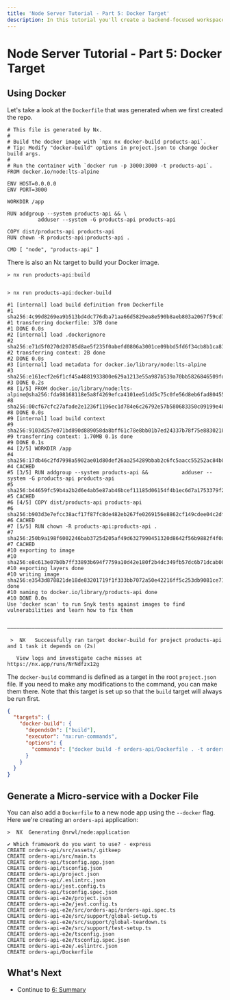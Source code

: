 ```yaml
---
title: 'Node Server Tutorial - Part 5: Docker Target'
description: In this tutorial you'll create a backend-focused workspace with Nx.
---
```


# Node Server Tutorial - Part 5: Docker Target

## Using Docker

Let's take a look at the `Dockerfile` that was generated when we first created the repo.

```{% filename="/Dockerfile" %}
# This file is generated by Nx.
#
# Build the docker image with `npx nx docker-build products-api`.
# Tip: Modify "docker-build" options in project.json to change docker build args.
#
# Run the container with `docker run -p 3000:3000 -t products-api`.
FROM docker.io/node:lts-alpine

ENV HOST=0.0.0.0
ENV PORT=3000

WORKDIR /app

RUN addgroup --system products-api && \
          adduser --system -G products-api products-api

COPY dist/products-api products-api
RUN chown -R products-api:products-api .

CMD [ "node", "products-api" ]
```

There is also an Nx target to build your Docker image.

```{% command="npx nx docker-build products-api" path="~/products-api" %}
> nx run products-api:build


> nx run products-api:docker-build

#1 [internal] load build definition from Dockerfile
#1 sha256:4c99d8269ea9b513bd4dc776dba71aa66d5829ea8e590b8aeb803a2067f59cd7
#1 transferring dockerfile: 37B done
#1 DONE 0.0s
#2 [internal] load .dockerignore
#2 sha256:e71d5f0270d20785d8ae5f235f0abefd0806a3001ce09bbd5fd6f34cb8b1ca81
#2 transferring context: 2B done
#2 DONE 0.0s
#3 [internal] load metadata for docker.io/library/node:lts-alpine
#3 sha256:e161ecf2e6f1cf45a4881933800e629a1213e55a987b539a70bb5826846509fd
#3 DONE 0.2s
#8 [1/5] FROM docker.io/library/node:lts-alpine@sha256:fda98168118e5a8f4269efca4101ee51dd5c75c0fe56d8eb6fad80455c2f5827
#8 sha256:00cf67cfc27afade2e1236f1196ec1d784e6c26792e57b580683350c09199e48
#8 DONE 0.0s
#9 [internal] load build context
#9 sha256:9103d257e071bd890d889058da8bff61c78e8bb01b7ed24337b78f75e8830218
#9 transferring context: 1.70MB 0.1s done
#9 DONE 0.1s
#4 [2/5] WORKDIR /app
#4 sha256:17db46c2fd7998a5902ae01d80def26aa254289bbab2c6fc5aacc55252ac84b0
#4 CACHED
#5 [3/5] RUN addgroup --system products-api &&           adduser --system -G products-api products-api
#5 sha256:b44659fc59b4a2b2d6e4ab5e87ab46bcef11185d06154f4b1ec6d7a1753379f2
#5 CACHED
#6 [4/5] COPY dist/products-api products-api
#6 sha256:b903d3e7efcc38acf17f87fc8de482eb267fe0269156e8862cf149cdee04c2df
#6 CACHED
#7 [5/5] RUN chown -R products-api:products-api .
#7 sha256:250b9a198f6002246bab3725d205af49d6327990451320d8642f56b9882f4f0a
#7 CACHED
#10 exporting to image
#10 sha256:e8c613e07b0b7ff33893b694f7759a10d42e180f2b4dc349fb57dc6b71dcab00
#10 exporting layers done
#10 writing image sha256:e3543d878821de18de83201719f1f333bb7072a50e42216ff5c253db9081ce71 done
#10 naming to docker.io/library/products-api done
#10 DONE 0.0s
Use 'docker scan' to run Snyk tests against images to find vulnerabilities and learn how to fix them

 ————————————————————————————————————————————————————————————————————————————————————————————————————————————

 >  NX   Successfully ran target docker-build for project products-api and 1 task it depends on (2s)

   View logs and investigate cache misses at https://nx.app/runs/NrNdfzx12g
```

The `docker-build` command is defined as a target in the root `project.json` file. If you need to make any modifications to the command, you can make them there. Note that this target is set up so that the `build` target will always be run first.

```json {% filename="/project.json" %}
{
  "targets": {
    "docker-build": {
      "dependsOn": ["build"],
      "executor": "nx:run-commands",
      "options": {
        "commands": ["docker build -f orders-api/Dockerfile . -t orders-api"]
      }
    }
  }
}
```

## Generate a Micro-service with a Docker File

You can also add a `Dockerfile` to a new node app using the `--docker` flag. Here we're creating an `orders-api` application:

```{% command="npx nx g @nrwl/node:app orders-api --docker" path="~/products-api" %}
>  NX  Generating @nrwl/node:application

✔ Which framework do you want to use? · express
CREATE orders-api/src/assets/.gitkeep
CREATE orders-api/src/main.ts
CREATE orders-api/tsconfig.app.json
CREATE orders-api/tsconfig.json
CREATE orders-api/project.json
CREATE orders-api/.eslintrc.json
CREATE orders-api/jest.config.ts
CREATE orders-api/tsconfig.spec.json
CREATE orders-api-e2e/project.json
CREATE orders-api-e2e/jest.config.ts
CREATE orders-api-e2e/src/orders-api/orders-api.spec.ts
CREATE orders-api-e2e/src/support/global-setup.ts
CREATE orders-api-e2e/src/support/global-teardown.ts
CREATE orders-api-e2e/src/support/test-setup.ts
CREATE orders-api-e2e/tsconfig.json
CREATE orders-api-e2e/tsconfig.spec.json
CREATE orders-api-e2e/.eslintrc.json
CREATE orders-api/Dockerfile
```

## What's Next

- Continue to [6: Summary](/node-server-tutorial/6-summary)
